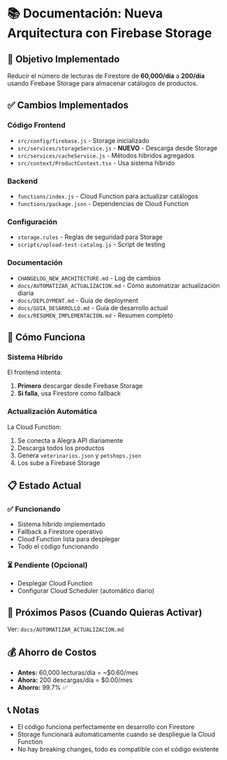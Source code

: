 # 📚 Documentación: Nueva Arquitectura con Firebase Storage

## 🎯 Objetivo Implementado

Reducir el número de lecturas de Firestore de **60,000/día** a **200/día** usando Firebase Storage para almacenar catálogos de productos.

## ✅ Cambios Implementados

### Código Frontend
- `src/config/firebase.js` - Storage inicializado
- `src/services/storageService.js` - **NUEVO** - Descarga desde Storage
- `src/services/cacheService.js` - Métodos híbridos agregados
- `src/context/ProductContext.tsx` - Usa sistema híbrido

### Backend
- `functions/index.js` - Cloud Function para actualizar catálogos
- `functions/package.json` - Dependencias de Cloud Function

### Configuración
- `storage.rules` - Reglas de seguridad para Storage
- `scripts/upload-test-catalog.js` - Script de testing

### Documentación
- `CHANGELOG_NEW_ARCHITECTURE.md` - Log de cambios
- `docs/AUTOMATIZAR_ACTUALIZACION.md` - Cómo automatizar actualización diaria
- `docs/DEPLOYMENT.md` - Guía de deployment
- `docs/GUIA_DESARROLLO.md` - Guía de desarrollo actual
- `docs/RESUMEN_IMPLEMENTACION.md` - Resumen completo

## 🎯 Cómo Funciona

### Sistema Híbrido
El frontend intenta:
1. **Primero** descargar desde Firebase Storage
2. **Si falla**, usa Firestore como fallback

### Actualización Automática
La Cloud Function:
1. Se conecta a Alegra API diariamente
2. Descarga todos los productos
3. Genera `veterinarios.json` y `petshops.json`
4. Los sube a Firebase Storage

## 📋 Estado Actual

### ✅ Funcionando
- Sistema híbrido implementado
- Fallback a Firestore operativo
- Cloud Function lista para desplegar
- Todo el código funcionando

### ⏳ Pendiente (Opcional)
- Desplegar Cloud Function
- Configurar Cloud Scheduler (automático diario)

## 🚀 Próximos Pasos (Cuando Quieras Activar)

Ver: `docs/AUTOMATIZAR_ACTUALIZACION.md`

## 💰 Ahorro de Costos

- **Antes:** 60,000 lecturas/día = ~$0.60/mes
- **Ahora:** 200 descargas/día = $0.00/mes
- **Ahorro:** 99.7% ✅

## 📞 Notas

- El código funciona perfectamente en desarrollo con Firestore
- Storage funcionará automáticamente cuando se despliegue la Cloud Function
- No hay breaking changes, todo es compatible con el código existente


